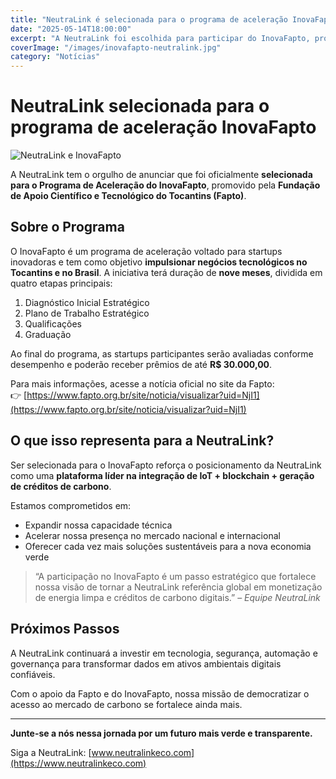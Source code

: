 ```yaml
---
title: "NeutraLink é selecionada para o programa de aceleração InovaFapto"
date: "2025-05-14T18:00:00"
excerpt: "A NeutraLink foi escolhida para participar do InovaFapto, programa de aceleração da Fundação de Apoio Científico e Tecnológico do Tocantins, reforçando sua liderança em inovação e mercado de carbono digital."
coverImage: "/images/inovafapto-neutralink.jpg"
category: "Notícias"
---
```


# NeutraLink selecionada para o programa de aceleração InovaFapto

![NeutraLink e InovaFapto](https://tse2.mm.bing.net/th?id=OIP.ApyZa4QGOGIS-RejVg-r2QHaE7&pid=Api)

A NeutraLink tem o orgulho de anunciar que foi oficialmente **selecionada para o Programa de Aceleração do InovaFapto**, promovido pela **Fundação de Apoio Científico e Tecnológico do Tocantins (Fapto)**.

## Sobre o Programa

O InovaFapto é um programa de aceleração voltado para startups inovadoras e tem como objetivo **impulsionar negócios tecnológicos no Tocantins e no Brasil**. A iniciativa terá duração de **nove meses**, dividida em quatro etapas principais:

1. Diagnóstico Inicial Estratégico  
2. Plano de Trabalho Estratégico  
3. Qualificações  
4. Graduação  

Ao final do programa, as startups participantes serão avaliadas conforme desempenho e poderão receber prêmios de até **R$ 30.000,00**.

Para mais informações, acesse a notícia oficial no site da Fapto:  
👉 [https://www.fapto.org.br/site/noticia/visualizar?uid=NjI1](https://www.fapto.org.br/site/noticia/visualizar?uid=NjI1)

## O que isso representa para a NeutraLink?

Ser selecionada para o InovaFapto reforça o posicionamento da NeutraLink como uma **plataforma líder na integração de IoT + blockchain + geração de créditos de carbono**.  

Estamos comprometidos em:

- Expandir nossa capacidade técnica  
- Acelerar nossa presença no mercado nacional e internacional  
- Oferecer cada vez mais soluções sustentáveis para a nova economia verde  

> “A participação no InovaFapto é um passo estratégico que fortalece nossa visão de tornar a NeutraLink referência global em monetização de energia limpa e créditos de carbono digitais.” – *Equipe NeutraLink*

## Próximos Passos

A NeutraLink continuará a investir em tecnologia, segurança, automação e governança para transformar dados em ativos ambientais digitais confiáveis.  

Com o apoio da Fapto e do InovaFapto, nossa missão de democratizar o acesso ao mercado de carbono se fortalece ainda mais.

---

**Junte-se a nós nessa jornada por um futuro mais verde e transparente.**

Siga a NeutraLink: [www.neutralinkeco.com](https://www.neutralinkeco.com)